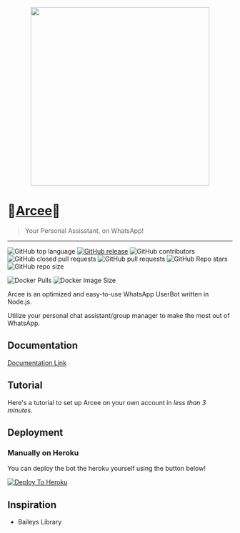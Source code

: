 <p align="center">
  <img src="images/Arcee_Logo.jpg" height="400px"/>
</p>


# 💠[Arcee](https://myarcee.com/)💠
> Your Personal Assisstant, on WhatsApp!
---
![GitHub top language](https://img.shields.io/github/languages/top/ArceeOfficial/Arcee) [![GitHub release](https://img.shields.io/github/release/ArceeOfficial/Arcee.svg)](https://github.com/bkimminich/juice-shop/releases/latest)
 ![GitHub contributors](https://img.shields.io/github/contributors/ArceeOfficial/Arcee) ![GitHub closed pull requests](https://img.shields.io/github/issues-pr-closed/ArceeOfficial/Arcee) ![GitHub pull requests](https://img.shields.io/github/issues-pr-raw/ArceeOfficial/Arcee) ![GitHub Repo stars](https://img.shields.io/github/stars/ArceeOfficial/Arcee?style=social) ![GitHub repo size](https://img.shields.io/github/repo-size/ArceeOfficial/Arcee)
 

![Docker Pulls](https://img.shields.io/docker/pulls/princemendiratta/arcee?style=flat-square&label=Docker+Pulls) ![Docker Image Size](https://img.shields.io/docker/image-size/princemendiratta/arcee?style=flat-square&label=Docker+Image+Size)

Arcee is an optimized and easy-to-use WhatsApp UserBot written in Node.js.

Utilize your personal chat assistant/group manager to make the most out of WhatsApp.   



## Documentation

[Documentation Link](https://myarcee.com/documentation)


## Tutorial

Here's a tutorial to set up Arcee on your own account in *less than 3 minutes.*


## Deployment


### Manually on Heroku

You can deploy the bot the heroku yourself using the button below!

[![Deploy To Heroku](https://www.herokucdn.com/deploy/button.svg)](https://dashboard.heroku.com/new?button-url=https%3A%2F%2Fgithub.com%2FArceeOfficial%2FArcee%2Ftree%2Fmain&template=https%3A%2F%2Fgithub.com%2FArceeOfficial%2FArcee%2Ftree%2Fmainhttps://dashboard.heroku.com/new?button-url=https%3A%2F%2Fgithub.com%2FArceeOfficial%2FArcee%2Ftree%2Fmain&template=https%3A%2F%2Fgithub.com%2FArceeOfficial%2FArcee%2Ftree%2Fmain)






## Inspiration

- Baileys Library
